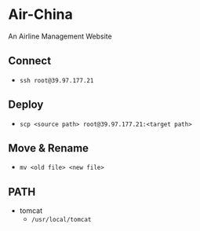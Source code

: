 # Air-China
An Airline Management Website

## Connect
- `ssh root@39.97.177.21`

## Deploy
- `scp <source path> root@39.97.177.21:<target path>`

## Move & Rename
- `mv <old file> <new file>`

## PATH
- tomcat
    - `/usr/local/tomcat`
